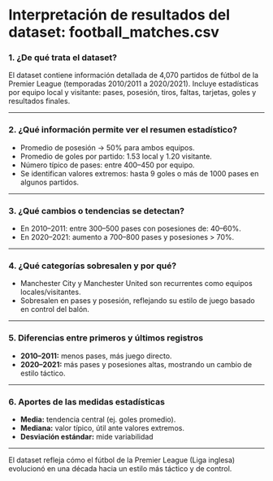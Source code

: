 # Interpretación de resultados del dataset: football_matches.csv

### 1. ¿De qué trata el dataset?  
El dataset contiene información detallada de 4,070 partidos de fútbol de la Premier League (temporadas 2010/2011 a 2020/2021). Incluye estadísticas por equipo local y visitante: pases, posesión, tiros, faltas, tarjetas, goles y resultados finales.

---

### 2. ¿Qué información permite ver el resumen estadístico?  
- Promedio de posesión -> 50% para ambos equipos.  
- Promedio de goles por partido: 1.53 local y 1.20 visitante.  
- Número típico de pases: entre 400–450 por equipo.  
- Se identifican valores extremos: hasta 9 goles o más de 1000 pases en algunos partidos.

---

### 3. ¿Qué cambios o tendencias se detectan?  
- En 2010–2011: entre 300–500 pases con posesiones de: 40–60%.  
- En 2020–2021: aumento a 700–800 pases y posesiones > 70%.  

---

### 4. ¿Qué categorías sobresalen y por qué?  
- Manchester City y Manchester United son recurrentes como equipos locales/visitantes.  
- Sobresalen en pases y posesión, reflejando su estilo de juego basado en control del balón.

---

### 5. Diferencias entre primeros y últimos registros  
- **2010–2011:** menos pases, más juego directo.  
- **2020–2021:** más pases y posesiones altas, mostrando un cambio de estilo táctico.

---

### 6. Aportes de las medidas estadísticas  
- **Media:** tendencia central (ej. goles promedio).  
- **Mediana:** valor típico, útil ante valores extremos.  
- **Desviación estándar:** mide variabilidad 

---

El dataset refleja cómo el fútbol de la Premier League (Liga inglesa) evolucionó en una década hacia un estilo más táctico y de control.
